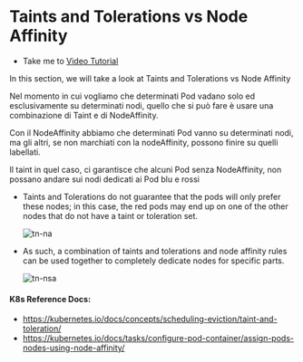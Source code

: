 # Taints and Tolerations vs Node Affinity
  - Take me to [Video Tutorial](https://kodekloud.com/topic/taints-and-tolerations-vs-node-affinity/)

In this section, we will take a look at Taints and Tolerations vs Node Affinity

Nel momento in cui vogliamo che determinati Pod vadano solo ed esclusivamente su determinati nodi, quello che si 
può fare è usare una combinazione di Taint e di NodeAffinity.

Con il NodeAffinity abbiamo che determinati Pod vanno su determinati nodi, ma gli altri, se non marchiati con 
la nodeAffinity, possono finire su quelli labellati.

Il taint in quel caso, ci garantisce che alcuni Pod senza NodeAffinity, non possano andare sui nodi
dedicati ai Pod blu e rossi

- Taints and Tolerations do not guarantee that the pods will only prefer these nodes; in this case, the red pods may end up on one of the other nodes that do not have a taint or toleration set.
  
  ![tn-na](../../images/tn-na.PNG)
  
 
- As such, a combination of taints and tolerations and node affinity rules can be used together to completely dedicate nodes for specific parts.

  ![tn-nsa](../../images/tn-nsa.png)

  
#### K8s Reference Docs:
- https://kubernetes.io/docs/concepts/scheduling-eviction/taint-and-toleration/
- https://kubernetes.io/docs/tasks/configure-pod-container/assign-pods-nodes-using-node-affinity/
